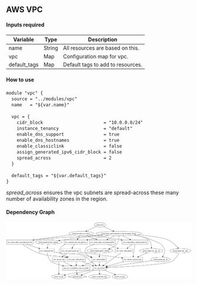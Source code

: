 ## AWS VPC

#### Inputs required

| Variable | Type | Description |
| --- | --- | --- |
| name | String | All resources are based on this. |
| vpc | Map | Configuration map for vpc. |
| default_tags | Map | Default tags to add to resources. |

#### How to use

```HCL
module "vpc" {
  source = "../modules/vpc"
  name   = "${var.name}"

  vpc = {
    cidr_block                       = "10.0.0.0/24"
    instance_tenancy                 = "default"
    enable_dns_support               = true
    enable_dns_hostnames             = true
    enable_classiclink               = false
    assign_generated_ipv6_cidr_block = false
    spread_across                    = 2
  }

  default_tags = "${var.default_tags}"
}
```

*spread_across* ensures the vpc subnets are spread-across these many number of availability zones in the region.

#### Dependency Graph

![Dependency Graph](graph.png)